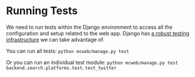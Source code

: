 Running Tests
=============

We need to run tests within the Django environment to access all the configuration and setup related to the web app. 
Django has [a robust testing infrastructure](https://docs.djangoproject.com/en/4.0/topics/testing/overview/) we can 
take advantage of.

You can run all tests: `python mcweb/manage.py test`

Or you can run an individual test module: `python mcweb/manage.py test backend.search.platforms.test.test_twitter`
